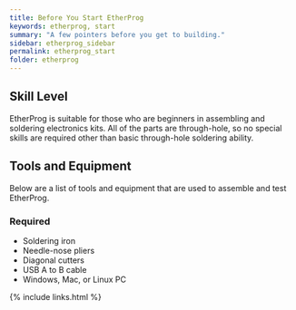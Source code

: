 ```yaml
---
title: Before You Start EtherProg
keywords: etherprog, start
summary: "A few pointers before you get to building."
sidebar: etherprog_sidebar
permalink: etherprog_start
folder: etherprog
---
```


## Skill Level

EtherProg is suitable for those who are beginners in assembling and soldering electronics kits. All of the parts are through-hole, so no special skills are required other than basic through-hole soldering ability.

## Tools and Equipment

Below are a list of tools and equipment that are used to assemble and test EtherProg.

### Required

* Soldering iron
* Needle-nose pliers
* Diagonal cutters
* USB A to B cable
* Windows, Mac, or Linux PC

{% include links.html %}
